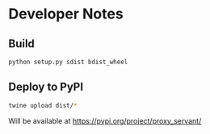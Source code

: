 # Developer Notes

## Build
```bash
python setup.py sdist bdist_wheel
```

## Deploy to PyPI
```bash
twine upload dist/*
```

Will be available at https://pypi.org/project/proxy_servant/
